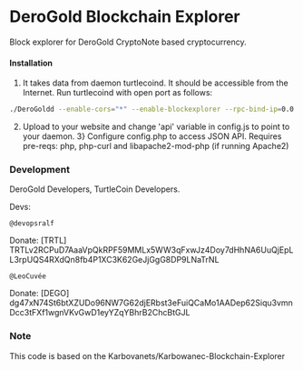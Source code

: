 
# DeroGold Blockchain Explorer
Block explorer for DeroGold CryptoNote based cryptocurrency.

#### Installation

1) It takes data from daemon turtlecoind. It should be accessible from the Internet. Run turtlecoind with open port as follows:
```bash
./DeroGoldd --enable-cors="*" --enable-blockexplorer --rpc-bind-ip=0.0.0.0 --rpc-bind-port=6969
```
2) Upload to your website and change 'api' variable in config.js to point to your daemon.
3} Configure config.php to access JSON API. Requires pre-reqs: php, php-curl and libapache2-mod-php (if running Apache2)


### Development

DeroGold Developers, TurtleCoin Developers. 


Devs:

    @devopsralf

Donate: [TRTL] TRTLv2RCPuD7AaaVpQkRPF59MMLx5WW3qFxwJz4Doy7dHhNA6UuQjEpLL3rpUQS4RXdQn8fb4P1XC3K62GeJjGgG8DP9LNaTrNL

    @LeoCuvée

Donate: [DEGO] dg47xN74St6btXZUDo96NW7G62djERbst3eFuiQCaMo1AADep62Siqu3vmnDcc3tFXf1wgnVKvGwD1eyYZqYBhrB2ChcBtGJL

### Note

This code is based on the Karbovanets/Karbowanec-Blockchain-Explorer
